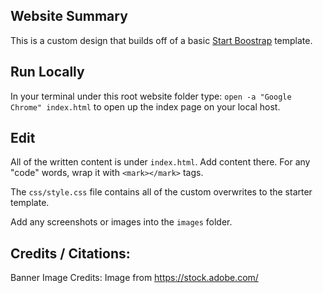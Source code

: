 ## Website Summary
This is a custom design that builds off of a basic [Start Boostrap](https://startbootstrap.com/template-overviews/scrolling-nav/) template.

## Run Locally
In your terminal under this root website folder type: `open -a "Google Chrome" index.html` to open up the index page on your local host.

## Edit
All of the written content is under `index.html`. Add content there. For any "code" words, wrap it with `<mark></mark>` tags.

The `css/style.css` file contains all of the custom overwrites to the starter template.

Add any screenshots or images into the `images` folder.

## Credits / Citations:
Banner Image Credits: Image from https://stock.adobe.com/